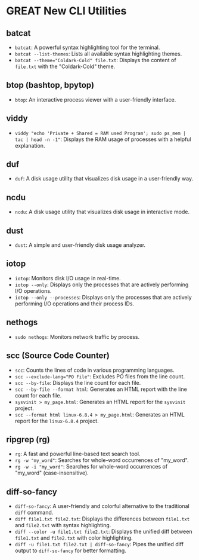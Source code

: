 # GREAT New CLI Utilities

## batcat
- `batcat`: A powerful syntax highlighting tool for the terminal.
- `batcat --list-themes`: Lists all available syntax highlighting themes.
- `batcat --theme="Coldark-Cold" file.txt`: Displays the content of `file.txt` with the "Coldark-Cold" theme.

## btop (bashtop, bpytop)
- `btop`: An interactive process viewer with a user-friendly interface.

## viddy
- `viddy "echo 'Private + Shared = RAM used Program'; sudo ps_mem | tac | head -n -1"`: Displays the RAM usage of processes with a helpful explanation.

## duf
- `duf`: A disk usage utility that visualizes disk usage in a user-friendly way.

## ncdu
- `ncdu`: A disk usage utility that visualizes disk usage in interactive mode.

## dust
- `dust`: A simple and user-friendly disk usage analyzer.

## iotop
- `iotop`: Monitors disk I/O usage in real-time.
- `iotop --only`: Displays only the processes that are actively performing I/O operations.
- `iotop --only --processes`: Displays only the processes that are actively performing I/O operations and their process IDs.

## nethogs
- `sudo nethogs`: Monitors network traffic by process.

## scc (Source Code Counter)
- `scc`: Counts the lines of code in various programming languages.
- `scc --exclude-lang="PO File"`: Excludes PO files from the line count.
- `scc --by-file`: Displays the line count for each file.
- `scc --by-file --format html`: Generates an HTML report with the line count for each file.
- `sysvinit > my_page.html`: Generates an HTML report for the `sysvinit` project.
- `scc --format html linux-6.8.4 > my_page.html`: Generates an HTML report for the `linux-6.8.4` project.

## ripgrep (rg)
- `rg`: A fast and powerful line-based text search tool.
- `rg -w "my_word"`: Searches for whole-word occurrences of "my_word".
- `rg -w -i "my_word"`: Searches for whole-word occurrences of "my_word" (case-insensitive).


## diff-so-fancy
- `diff-so-fancy`: A user-friendly and colorful alternative to the traditional `diff` command.
- `diff file1.txt file2.txt`: Displays the differences between `file1.txt` and `file2.txt` with syntax highlighting.
- `diff --color -u file1.txt file2.txt`: Displays the unified diff between `file1.txt` and `file2.txt` with color highlighting.
- `diff -u file1.txt file2.txt | diff-so-fancy`: Pipes the unified diff output to `diff-so-fancy` for better formatting.

